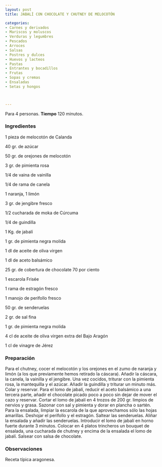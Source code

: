 ```yaml
---
layout: post
title: JABALÍ CON CHOCOLATE Y CHUTNEY DE MELOCOTÓN

categories:
- Carnes y derivados
- Mariscos y moluscos
- Verduras y legumbres
- Pescados
- Arroces
- Salsas
- Postres y dulces
- Huevos y lacteos
- Pastas
- Entrantes y bocadillos
- Frutas
- Sopas y cremas
- Ensaladas
- Setas y hongos
 


---
```


Para 4 personas.
<b>Tiempo</b> 120 minutos.

<h3>Ingredientes</h3>

1 pieza de melocotón de Calanda

40 gr. de azúcar

50 gr. de orejones de melocotón

3 gr. de pimienta rosa

1/4 de vaina de vainilla

1/4 de rama de canela

1 naranja, 1 limón

3 gr. de jengibre fresco

1/2 cucharada de moka de Cúrcuma

1/4 de guindilla

1 Kg. de jabalí

1 gr. de pimienta negra molida

1 dl de aceite de oliva virgen

1 dl de aceto balsámico

25 gr. de cobertura de chocolate 70 por ciento

1 escarola Frisée

1 rama de estragón fresco

1 manojo de perifollo fresco

50 gr. de senderuelas

2 gr. de sal fina

1 gr. de pimienta negra molida

4 cl de aceite de oliva virgen extra del Bajo Aragón

1 cl de vinagre de Jérez

<h3>Preparación</h3>

Para el chutney, cocer el melocotón y los orejones en el zumo de naranja y limón (a los que previamente hemos retirado la cáscara). Añadir la cáscara, la canela, la vainilla y el jengibre. Una vez cocidos, triturar con la pimienta rosa, la mantequilla y el azúcar. Añadir la guindilla y triturar un minuto más. Colar y reservar. Para el lomo de jabalí, reducir el aceto balsámico a una tercera parte, añadir el chocolate picado poco a poco sin dejar de mover el cazo y reservar. Cortar el lomo de jabalí en 4 trozos de 200 gr. limpios de nervios y grasa. Sazonar con sal y pimienta y dorar en plancha o sartén. Para la ensalada, limpiar la escarola de la que aprovechamos sólo las hojas amarillas. Deshojar el perifollo y el estragón. Saltear las senderuelas. Aliñar la ensalada y añadir las senderuelas. Introducir el lomo de jabalí en horno fuerte durante 3 minutos. Colocar en 4 platos trincheros un bouquet de ensalada, una cucharada de chutney y encima de la ensalada el lomo de jabalí. Salsear con salsa de chocolate.

<h3>Observaciones</h3>

Receta típica aragonesa.

